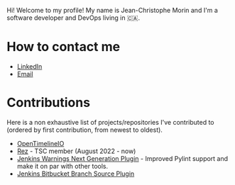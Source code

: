Hi! Welcome to my profile! My name is Jean-Christophe Morin and I'm a software developer and DevOps living in :canada:.

# How to contact me

* [LinkedIn](https://www.linkedin.com/in/jeanchristophemorin/)
* [Email](mailto:jean_christophe_morin@hotmail.com)

# Contributions

Here is a non exhaustive list of projects/repositories I've contributed to (ordered by first contribution, from newest to oldest).

* [OpenTimelineIO](https://github.com/AcademySoftwareFoundation/OpenTimelineIO)
* [Rez](https://github.com/AcademySoftwareFoundation/OpenTimelineIO) - TSC member (August 2022 - now)
* [Jenkins Warnings Next Generation Plugin](https://github.com/jenkinsci/warnings-ng-plugin) - Improved Pylint support and make it on par with other tools.
* [Jenkins Bitbucket Branch Source Plugin](https://github.com/jenkinsci/bitbucket-branch-source-plugin)
